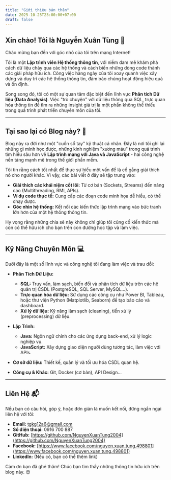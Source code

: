 ```yaml
---
title: "Giới thiệu bản thân"
date: 2025-10-25T23:00:00+07:00
draft: false
---
```



## Xin chào! Tôi là Nguyễn Xuân Tùng 👋

Chào mừng bạn đến với góc nhỏ của tôi trên mạng Internet!

Tôi là một **Lập trình viên Hệ thống thông tin**, với niềm đam mê khám phá cách dữ liệu chảy qua các hệ thống và cách biến những dòng code thành các giải pháp hữu ích. Công việc hàng ngày của tôi xoay quanh việc xây dựng và duy trì các hệ thống thông tin, đảm bảo chúng hoạt động hiệu quả và ổn định.

Song song đó, tôi có một sự quan tâm đặc biệt đến lĩnh vực **Phân tích Dữ liệu (Data Analysis)**. Việc "trò chuyện" với dữ liệu thông qua SQL, trực quan hóa thông tin để tìm ra những insight giá trị là một phần không thể thiếu trong quá trình phát triển chuyên môn của tôi.

---

## Tại sao lại có Blog này? 🤔

Blog này ra đời như một "cuốn sổ tay" kỹ thuật cá nhân. Đây là nơi tôi ghi lại những gì mình học được, những kinh nghiệm "xương máu" trong quá trình tìm hiểu sâu hơn về **Lập trình mạng với Java và JavaScript** - hai công nghệ nền tảng mạnh mẽ trong thế giới phần mềm.

Tôi tin rằng cách tốt nhất để thực sự hiểu một vấn đề là cố gắng giải thích nó cho người khác. Vì vậy, các bài viết ở đây sẽ tập trung vào:

* **Giải thích các khái niệm cốt lõi:** Từ cơ bản (Sockets, Streams) đến nâng cao (Multithreading, RMI, APIs).
* **Ví dụ code thực tế:** Cung cấp các đoạn code minh họa dễ hiểu, có thể chạy được.
* **Góc nhìn hệ thống:** Kết nối các kiến thức lập trình mạng vào bức tranh lớn hơn của một hệ thống thông tin.

Hy vọng rằng những chia sẻ này không chỉ giúp tôi củng cố kiến thức mà còn có thể hữu ích cho bạn trên con đường học tập và làm việc.

---

## Kỹ Năng Chuyên Môn 💻

Dưới đây là một số lĩnh vực và công nghệ tôi đang làm việc và trau dồi:

* **Phân Tích Dữ Liệu:**
    * **SQL:** Truy vấn, làm sạch, biến đổi và phân tích dữ liệu trên các hệ quản trị CSDL (PostgreSQL, SQL Server, MySQL...).
    * **Trực quan hóa dữ liệu:** Sử dụng các công cụ như Power BI, Tableau, hoặc thư viện Python (Matplotlib, Seaborn) để tạo báo cáo và dashboard.
    * **Xử lý dữ liệu:** Kỹ năng làm sạch (cleaning), tiền xử lý (preprocessing) dữ liệu.

* **Lập Trình:**
    * **Java:** Ngôn ngữ chính cho các ứng dụng back-end, xử lý logic nghiệp vụ.
    * **JavaScript:** Xây dựng giao diện người dùng tương tác, làm việc với APIs.
* **Cơ sở dữ liệu:** Thiết kế, quản lý và tối ưu hóa CSDL quan hệ.
* **Công cụ & Khác:** Git, Docker (cơ bản), API Design...

---

## Liên Hệ 📬

Nếu bạn có câu hỏi, góp ý, hoặc đơn giản là muốn kết nối, đừng ngần ngại liên hệ với tôi:

* **Email:** [tgkg12a6@gmail.com](mailto:tgkg12a6@gmail.com)
* **Số điện thoại:** 0916 700 887
* **GitHub:** [https://github.com/NguyenXuanTung2004](https://github.com/NguyenXuanTung2004)
* **Facebook:** [https://www.facebook.com/nguyen.xuan.tung.498801](https://www.facebook.com/nguyen.xuan.tung.498801)
* **LinkedIn:** (Nếu có, bạn có thể thêm link)

Cảm ơn bạn đã ghé thăm! Chúc bạn tìm thấy những thông tin hữu ích trên blog này. 😊